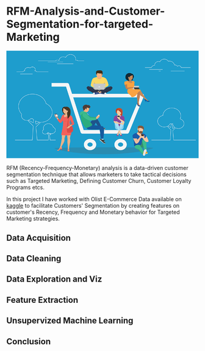 # RFM-Analysis-and-Customer-Segmentation-for-targeted-Marketing

![](4-key-customer-segmentation-methods-01.png)

RFM (Recency-Frequency-Monetary) analysis is a data-driven customer segmentation technique that allows marketers to take tactical decisions such as Targeted Marketing, Defining Customer Churn, Customer Loyalty Programs etcs.


In this project I have worked with Olist E-Commerce Data available on [kaggle](https://www.kaggle.com/olistbr/brazilian-ecommerce) to facilitate Customers' Segmentation by creating features on customer's Recency, Frequency and Monetary behavior for Targeted Marketing strategies.

## Data Acquisition


## Data Cleaning

## Data Exploration and Viz

## Feature Extraction

## Unsupervized Machine Learning

## Conclusion
